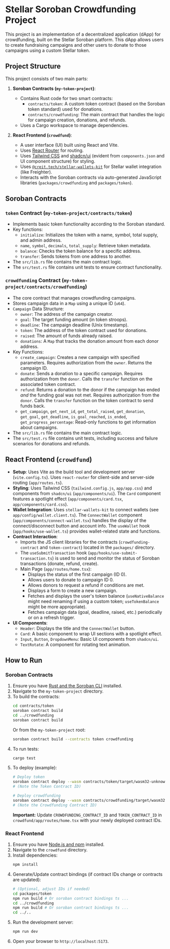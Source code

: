 # Stellar Soroban Crowdfunding Project

This project is an implementation of a decentralized application (dApp) for crowdfunding, built on the Stellar Soroban platform. This dApp allows users to create fundraising campaigns and other users to donate to those campaigns using a custom Stellar token.

## Project Structure

This project consists of two main parts:

1.  **Soroban Contracts (`my-token-project`)**:
    * Contains Rust code for two smart contracts:
        * `contracts/token`: A custom token contract (based on the Soroban token standard) used for donations.
        * `contracts/crowdfunding`: The main contract that handles the logic for campaign creation, donations, and refunds.
    * Uses a Cargo workspace to manage dependencies.

2.  **React Frontend (`crowdfund`)**:
    * A user interface (UI) built using React and Vite.
    * Uses [React Router](https://reactrouter.com/) for routing.
    * Uses [Tailwind CSS](https://tailwindcss.com/) and [shadcn/ui](https://ui.shadcn.com/) (evident from `components.json` and UI component structure) for styling.
    * Uses [`@creit.tech/stellar-wallets-kit`](https://github.com/Creit-Tech/stellar-wallets-kit) for Stellar wallet integration (like Freighter).
    * Interacts with the Soroban contracts via auto-generated JavaScript libraries (`packages/crowdfunding` and `packages/token`).

## Soroban Contracts

### `token` Contract (`my-token-project/contracts/token`)

* Implements basic token functionality according to the Soroban standard.
* Key functions:
    * `initialize`: Initializes the token with a name, symbol, total supply, and admin address.
    * `name`, `symbol`, `decimals`, `total_supply`: Retrieve token metadata.
    * `balance`: Checks the token balance for a specific address.
    * `transfer`: Sends tokens from one address to another.
* The `src/lib.rs` file contains the main contract logic.
* The `src/test.rs` file contains unit tests to ensure contract functionality.

### `crowdfunding` Contract (`my-token-project/contracts/crowdfunding`)

* The core contract that manages crowdfunding campaigns.
* Stores campaign data in a `Map` using a unique ID (`u64`).
* `Campaign` Data Structure:
    * `owner`: The address of the campaign creator.
    * `goal`: The target funding amount (in token stroops).
    * `deadline`: The campaign deadline (Unix timestamp).
    * `token`: The address of the token contract used for donations.
    * `raised`: The amount of funds already raised.
    * `donations`: A `Map` that tracks the donation amount from each donor address.
* Key Functions:
    * `create_campaign`: Creates a new campaign with specified parameters. Requires authorization from the `owner`. Returns the campaign ID.
    * `donate`: Sends a donation to a specific campaign. Requires authorization from the `donor`. Calls the `transfer` function on the associated token contract.
    * `refund`: Returns a donation to the donor if the campaign has ended *and* the funding goal was not met. Requires authorization from the `donor`. Calls the `transfer` function on the token contract to send funds back.
    * `get_campaign`, `get_next_id`, `get_total_raised`, `get_donation`, `get_goal`, `get_deadline`, `is_goal_reached`, `is_ended`, `get_progress_percentage`: Read-only functions to get information about campaigns.
* The `src/lib.rs` file contains the main contract logic.
* The `src/test.rs` file contains unit tests, including success and failure scenarios for donations and refunds.

## React Frontend (`crowdfund`)

* **Setup**: Uses Vite as the build tool and development server (`vite.config.ts`). Uses `react-router` for client-side and server-side routing (`app/routes.ts`).
* **Styling**: Uses Tailwind CSS (`tailwind.config.js`, `app/app.css`) and components from `shadcn/ui` (`app/components/ui`). The `Card` component features a spotlight effect (`app/components/card.tsx`, `app/components/card.css`).
* **Wallet Integration**: Uses `stellar-wallets-kit` to connect wallets (see `app/config/wallet.client.ts`). The `ConnectWallet` component (`app/components/connect-wallet.tsx`) handles the display of the connect/disconnect button and account info. The `useWallet` hook (`app/hooks/use-wallet.ts`) provides wallet-related state and functions.
* **Contract Interaction**:
    * Imports the JS client libraries for the contracts (`crowdfunding-contract` and `token-contract`) located in the `packages/` directory.
    * The `useSubmitTransaction` hook (`app/hooks/use-submit-transaction.ts`) is used to send and monitor the status of Soroban transactions (donate, refund, create).
    * Main Page (`app/routes/home.tsx`):
        * Displays the status of the first campaign (ID 0).
        * Allows users to donate to campaign ID 0.
        * Allows donors to request a refund if conditions are met.
        * Displays a form to create a new campaign.
        * Fetches and displays the user's token balance (`useNativeBalance` might need renaming if using a custom token; `useTokenBalance` might be more appropriate).
        * Fetches campaign data (goal, deadline, raised, etc.) periodically or on a refresh trigger.
* **UI Components**:
    * `Header`: Displays the title and the `ConnectWallet` button.
    * `Card`: A basic component to wrap UI sections with a spotlight effect.
    * `Input`, `Button`, `DropdownMenu`: Basic UI components from `shadcn/ui`.
    * `TextRotate`: A component for rotating text animation.

## How to Run

### Soroban Contracts

1.  Ensure you have [Rust and the Soroban CLI](https://soroban.stellar.org/docs/getting-started/setup) installed.
2.  Navigate to the `my-token-project` directory.
3.  To build the contracts:
    ```bash
    cd contracts/token
    soroban contract build
    cd ../crowdfunding
    soroban contract build
    ```
    Or from the `my-token-project` root:
    ```bash
    soroban contract build --contracts token crowdfunding
    ```
4.  To run tests:
    ```bash
    cargo test
    ```
5.  To deploy (example):
    ```bash
    # Deploy token
    soroban contract deploy --wasm contracts/token/target/wasm32-unknown-unknown/release/token.wasm --source <YOUR_ACCOUNT_NAME> --network testnet
    # (Note the Token Contract ID)

    # Deploy crowdfunding
    soroban contract deploy --wasm contracts/crowdfunding/target/wasm32-unknown-unknown/release/crowdfunding.wasm --source <YOUR_ACCOUNT_NAME> --network testnet
    # (Note the Crowdfunding Contract ID)
    ```
    **Important:** Update `CROWDFUNDING_CONTRACT_ID` and `TOKEN_CONTRACT_ID` in `crowdfund/app/routes/home.tsx` with your newly deployed contract IDs.

### React Frontend

1.  Ensure you have [Node.js and npm](https://nodejs.org/) installed.
2.  Navigate to the `crowdfund` directory.
3.  Install dependencies:
    ```bash
    npm install
    ```
4.  Generate/Update contract bindings (if contract IDs change or contracts are updated):
    ```bash
    # (Optional, adjust IDs if needed)
    cd packages/token
    npm run build # Or soroban contract bindings ts ...
    cd ../crowdfunding
    npm run build # Or soroban contract bindings ts ...
    cd ../..
    ```
5.  Run the development server:
    ```bash
    npm run dev
    ```
6.  Open your browser to `http://localhost:5173`.
